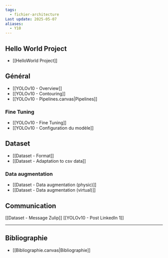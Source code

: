 ```yaml
---
tags:
  - fichier-architecture
Last update: 2025-05-07
aliases:
  - Y10
---
```


## Hello World Project
- [[HelloWorld Project]]

## Général
- [[YOLOv10 - Overview]]
- [[YOLOv10 - Contouring]]
- [[YOLOv10 - Pipelines.canvas|Pipelines]]
### Fine Tuning
- [[YOLOv10 - Fine Tuning]]
- [[YOLOv10 - Configuration du modèle]]

## Dataset
- [[Dataset - Format]]
- [[Dataset - Adaptation to csv data]]

### Data augmentation
- [[Dataset - Data augmentation (physic)]]
- [[Dataset - Data augmentation (virtual)]]

## Communication
[[Dataset - Message Zulip]]
[[YOLOv10 - Post LinkedIn 1]]

---
## Bibliographie
- [[Bibliographie.canvas|Bibliographie]]